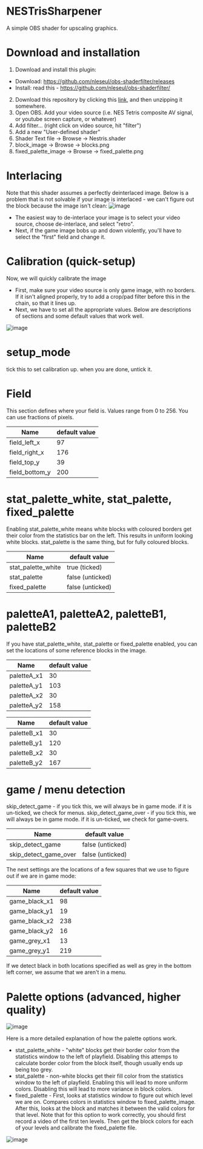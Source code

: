 # NESTrisSharpener
A simple OBS shader for upscaling graphics.

# Download and installation
1) Download and install this plugin:
* Download: https://github.com/nleseul/obs-shaderfilter/releases
* Install: read this - https://github.com/nleseul/obs-shaderfilter/
2) Download this repository by clicking this [link](https://github.com/alex-ong/NESTrisSharpener/archive/master.zip), and then unzipping it somewhere.
3) Open OBS. Add your video source (i.e. NES Tetris composite AV signal, or youtube screen capture, or whatever)
3) Add filter... (right click on video source, hit "filter")
5) Add a new "User-defined shader"
6) Shader Text file -> Browse -> Nestris.shader
7) block_image  -> Browse -> blocks.png
8) fixed_palette_image -> Browse -> fixed_palette.png

# Interlacing
Note that this shader assumes a perfectly deinterlaced image.
Below is a problem that is not solvable if your image is interlaced - we can't figure out the block because the image isn't clean:
![image](https://github.com/alex-ong/NESTrisSharpener/raw/master/interlaced.png)

* The easiest way to de-interlace your image is to select your video source, choose de-interlace, and select "retro".
* Next, if the game image bobs up and down violently, you'll have to select the "first" field and change it.


# Calibration (quick-setup)
Now, we will quickly calibrate the image
* First, make sure your video source is only game image, with no borders. If it isn't aligned properly, try to add a crop/pad filter before this in the chain, so that it lines up.
* Next, we have to set all the appropriate values. Below are descriptions of sections and some default values that work well.

![image](https://github.com/alex-ong/NESTrisSharpener/raw/master/calibration.png)
# setup_mode
tick this to set calibration up. when you are done, untick it.

# Field
This section defines where your field is. Values range from 0 to 256. You can use fractions of pixels.

| Name           | default value | 
| -------------  |---------------|
| field_left_x   | 97            |
| field_right_x  | 176           |
| field_top_y    | 39            |
| field_bottom_y | 200           |

# stat_palette_white, stat_palette, fixed_palette
Enabling stat_palette_white means white blocks with coloured borders get their color from the statistics bar on the left.
This results in uniform looking white blocks.
stat_palette is the same thing, but for fully coloured blocks.

| Name                 | default value    | 
| -------------        |---------------   |
| stat_palette_white   | true (ticked)    |
| stat_palette         | false (unticked) |
| fixed_palette        | false (unticked) |

# paletteA1, paletteA2, paletteB1, paletteB2
If you have stat_palette_white, stat_palette or fixed_palette enabled, you can set the locations of some reference blocks in the image.

| Name           | default value | 
| -------------  |---------------|
| paletteA_x1    | 30            |
| paletteA_y1    | 103           |
| paletteA_x2    | 30            |
| paletteA_y2    | 158           |

| Name           | default value | 
| -------------  |---------------|
| paletteB_x1    | 30            |
| paletteB_y1    | 120           |
| paletteB_x2    | 30            |
| paletteB_y2    | 167           |

# game / menu detection
skip_detect_game - if you tick this, we will always be in game mode. if it is un-ticked, we check for menus.
skip_detect_game_over - if you tick this, we will always be in game mode. if it is un-ticked, we check for game-overs.

| Name                  | default value   | 
| -------------         |-----------------|
| skip_detect_game      | false (unticked)|
| skip_detect_game_over | false (unticked)|

The next settings are the locations of a few squares that we use to figure out if we are in game mode:

| Name                  | default value   | 
| -------------         |-----------------|
| game_black_x1         | 98|
| game_black_y1         | 19|
| game_black_x2         | 238|
| game_black_y2         | 16|
| game_grey_x1          | 13|
| game_grey_y1          | 219|

If we detect black in both locations specified as well as grey in the bottom left corner, we assume that we aren't in a menu.


# Palette options (advanced, higher quality)

![image](https://github.com/alex-ong/NESTrisSharpener/raw/master/palette-comparison.png)

Here is a more detailed explanation of how the palette options work.

* stat_palette_white - "white" blocks get their border color from the statistics window to the left of playfield. Disabling this attemps to calculate border color from the block itself, though usually ends up being too grey.
* stat_palette - non-white blocks get their fill color from the statistics window to the left of playfield. Enabling this will lead to more uniform colors. Disabling this will lead to more variance in block colors.
* fixed_palette - First, looks at statistics window to figure out which level we are on. Compares colors in statistics window to fixed_palette_image. After this, looks at the block and matches it between the valid colors for that level. Note that for this option to work correctly, you should first record a video of the first ten levels. Then get the block colors for each of your levels and calibrate the fixed_palette file.

![image](https://github.com/alex-ong/NESTrisSharpener/raw/master/palette-calibrate.png)



